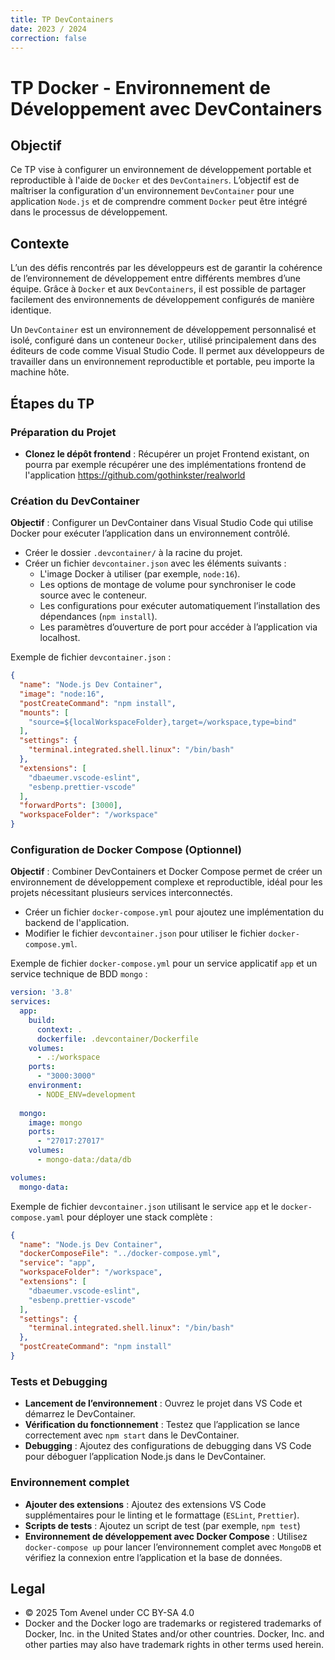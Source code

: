 ```yaml
---
title: TP DevContainers
date: 2023 / 2024
correction: false
---
```


# TP Docker - Environnement de Développement avec DevContainers

## Objectif

Ce TP vise à configurer un environnement de développement portable et reproductible à l'aide de `Docker` et des `DevContainers`. L’objectif est de maîtriser la configuration d'un environnement `DevContainer` pour une application `Node.js` et de comprendre comment `Docker` peut être intégré dans le processus de développement.

## Contexte

L’un des défis rencontrés par les développeurs est de garantir la cohérence de l’environnement de développement entre différents membres d’une équipe. Grâce à `Docker` et aux `DevContainers`, il est possible de partager facilement des environnements de développement configurés de manière identique.

Un `DevContainer` est un environnement de développement personnalisé et isolé, configuré dans un conteneur `Docker`, utilisé principalement dans des éditeurs de code comme Visual Studio Code. Il permet aux développeurs de travailler dans un environnement reproductible et portable, peu importe la machine hôte.

## Étapes du TP

### Préparation du Projet

- **Clonez le dépôt frontend** : Récupérer un projet Frontend existant, on pourra par exemple récupérer une des implémentations frontend de l'application <https://github.com/gothinkster/realworld>

### Création du DevContainer

**Objectif** : Configurer un DevContainer dans Visual Studio Code qui utilise Docker pour exécuter l’application dans un environnement contrôlé.

- Créer le dossier `.devcontainer/` à la racine du projet.
- Créer un fichier `devcontainer.json` avec les éléments suivants :
   - L'image Docker à utiliser (par exemple, `node:16`).
   - Les options de montage de volume pour synchroniser le code source avec le conteneur.
   - Les configurations pour exécuter automatiquement l’installation des dépendances (`npm install`).
   - Les paramètres d’ouverture de port pour accéder à l’application via localhost.

Exemple de fichier `devcontainer.json` :
```json
{
  "name": "Node.js Dev Container",
  "image": "node:16",
  "postCreateCommand": "npm install",
  "mounts": [
    "source=${localWorkspaceFolder},target=/workspace,type=bind"
  ],
  "settings": {
    "terminal.integrated.shell.linux": "/bin/bash"
  },
  "extensions": [
    "dbaeumer.vscode-eslint",
    "esbenp.prettier-vscode"
  ],
  "forwardPorts": [3000],
  "workspaceFolder": "/workspace"
}
```

### Configuration de Docker Compose (Optionnel)

**Objectif** : Combiner DevContainers et Docker Compose permet de créer un environnement de développement complexe et reproductible, idéal pour les projets nécessitant plusieurs services interconnectés.

- Créer un fichier `docker-compose.yml` pour ajoutez une implémentation du backend de l'application.
- Modifier le fichier `devcontainer.json` pour utiliser le fichier `docker-compose.yml`.

Exemple de fichier `docker-compose.yml` pour un service applicatif `app` et un service technique de BDD `mongo` :

```yaml
version: '3.8'
services:
  app:
    build:
      context: .
      dockerfile: .devcontainer/Dockerfile
    volumes:
      - .:/workspace
    ports:
      - "3000:3000"
    environment:
      - NODE_ENV=development
  
  mongo:
    image: mongo
    ports:
      - "27017:27017"
    volumes:
      - mongo-data:/data/db

volumes:
  mongo-data:
```

Exemple de fichier `devcontainer.json` utilisant le service `app` et le `docker-compose.yaml` pour déployer une stack complète :

```json
{
  "name": "Node.js Dev Container",
  "dockerComposeFile": "../docker-compose.yml",
  "service": "app",
  "workspaceFolder": "/workspace",
  "extensions": [
    "dbaeumer.vscode-eslint",
    "esbenp.prettier-vscode"
  ],
  "settings": {
    "terminal.integrated.shell.linux": "/bin/bash"
  },
  "postCreateCommand": "npm install"
}
```

### Tests et Debugging

- **Lancement de l’environnement** : Ouvrez le projet dans VS Code et démarrez le DevContainer.
- **Vérification du fonctionnement** : Testez que l’application se lance correctement avec `npm start` dans le DevContainer.
- **Debugging** : Ajoutez des configurations de debugging dans VS Code pour déboguer l’application Node.js dans le DevContainer.

### Environnement complet

- **Ajouter des extensions** : Ajoutez des extensions VS Code supplémentaires pour le linting et le formattage (`ESLint`, `Prettier`).
- **Scripts de tests** : Ajoutez un script de test (par exemple, `npm test`)
- **Environnement de développement avec Docker Compose** : Utilisez `docker-compose up` pour lancer l’environnement complet avec `MongoDB` et vérifiez la connexion entre l’application et la base de données.

## Legal

- © 2025 Tom Avenel under CC  BY-SA 4.0
- Docker and the Docker logo are trademarks or registered trademarks of Docker, Inc. in the United States and/or other countries. Docker, Inc. and other parties may also have trademark rights in other terms used herein.

